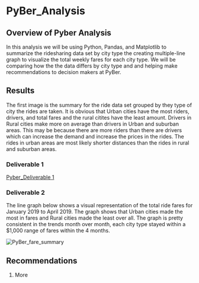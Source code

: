 # PyBer_Analysis

## Overview of Pyber Analysis

In this analysis we will be using Python, Pandas, and Matplotlib to summarize the ridesharing data set by city type the creating multiple-line graph to visualize the total weekly fares for each city type. We will be comparing how the the data differs by city type and and helping make recommendations to decision makers at PyBer.

## Results

The first image is  the summary for the ride data set grouped by they type of city the rides are taken. It is obvious that Urban cities have the most riders, drivers, and total fares and the rural citites have the least amount. 
  Drivers in Rural cities make more on average than drivers in Urban and suburban areas. This may be because there are more riders than there are drivers which can increase the demand and increase the prices in the rides. The rides in urban areas are most likely shorter distances than the rides in rural and suburban areas. 
  
### Deliverable 1
[Pyber_Deliverable 1](https://user-images.githubusercontent.com/107590196/180109497-94331d36-e414-44e9-99b9-d3c165a4c80e.png)
### Deliverable 2
The line graph below shows a visual representation of the total ride fares for January 2019 to April 2019. The graph shows that Urban cities made the most in fares and Rural cities made the least over all. The graph is pretty consistent in the trends month over month, each city type stayed within a $1,000 range of fares within the 4 months. 

![PyBer_fare_summary](https://user-images.githubusercontent.com/107590196/180109514-29a7643d-c061-4ba0-91a6-1951050cb194.png)

## Recommendations
 1. More 
